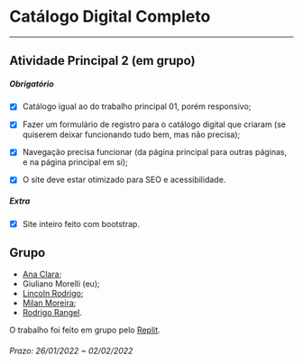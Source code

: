 # Catálogo Digital Completo  

---  

## Atividade Principal 2 (em grupo)

##### Obrigatório  

- [x] Catálogo igual ao do trabalho principal 01, porém responsivo;  

- [x] Fazer um formulário de registro para o catálogo digital que criaram (se quiserem deixar funcionando tudo bem, mas não precisa);  

- [x] Navegação precisa funcionar (da página principal para outras páginas, e na página principal em si);  

- [x] O site deve estar otimizado para SEO e acessibilidade.  

##### Extra  

- [x] Site inteiro feito com bootstrap.  

## Grupo  
- [Ana Clara](https://github.com/acbarbeta);  
- Giuliano Morelli (eu);  
- [Lincoln Rodrigo](https://github.com/LinkolnR);  
- [Milan Moreira](https://github.com/Milan-Cruz);  
- [Rodrigo Rangel](https://github.com/rodrigo-rngl).  

O trabalho foi feito em grupo pelo [Replit](https://replit.com/@lincolnR/Teste).  

###### Prazo: 26/01/2022 ~ 02/02/2022  
